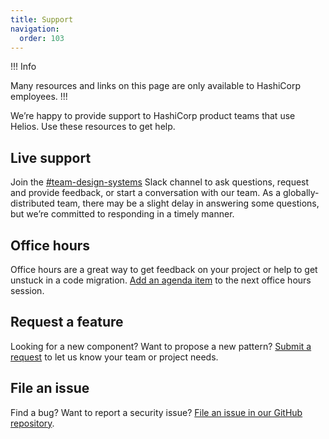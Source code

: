 ```yaml
---
title: Support
navigation:
  order: 103
---
```


!!! Info

Many resources and links on this page are only available to HashiCorp employees.
!!!

We’re happy to provide support to HashiCorp product teams that use Helios. Use these resources to get help.

## Live support

Join the [#team-design-systems](https://hashicorp.slack.com/archives/C7KTUHNUS) Slack channel to ask questions, request and provide feedback, or start a conversation with our team. As a globally-distributed team, there may be a slight delay in answering some questions, but we’re committed to responding in a timely manner.

## Office hours

Office hours are a great way to get feedback on your project or help to get unstuck in a code migration. [Add an agenda item](https://docs.google.com/forms/d/e/1FAIpQLSf9T_M7gSAQ7zTM9z0gR11kvqpiTnbByrTsqDk305s3SxblRw/viewform) to the next office hours session.

## Request a feature

Looking for a new component? Want to propose a new pattern? [Submit a request](https://docs.google.com/forms/d/e/1FAIpQLScpMXgrUTVT5fYriu4Pp48r4Nl_eCPluVnJLg0Yg3NXsRWvIA/viewform) to let us know your team or project needs.

## File an issue

Find a bug? Want to report a security issue? [File an issue in our GitHub repository](https://github.com/hashicorp/design-system/issues/new/choose).
